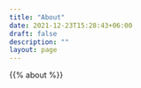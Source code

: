 ```yaml
---
title: "About"
date: 2021-12-23T15:28:43+06:00
draft: false
description: ""
layout: page
---
```


{{% about %}}